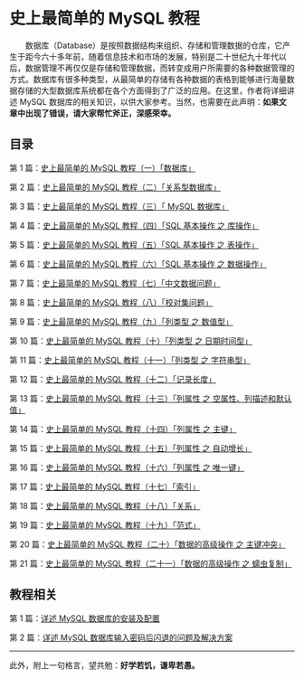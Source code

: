 # 史上最简单的 MySQL 教程


　　数据库（Database）是按照数据结构来组织、存储和管理数据的仓库，它产生于距今六十多年前，随着信息技术和市场的发展，特别是二十世纪九十年代以后，数据管理不再仅仅是存储和管理数据，而转变成用户所需要的各种数据管理的方式。数据库有很多种类型，从最简单的存储有各种数据的表格到能够进行海量数据存储的大型数据库系统都在各个方面得到了广泛的应用。在这里，作者将详细讲述 MySQL 数据库的相关知识，以供大家参考。当然，也需要在此声明：**如果文章中出现了错误，请大家帮忙斧正，深感荣幸。**

## 目录

第 1 篇：[史上最简单的 MySQL 教程（一）「数据库」](https://github.com/guobinhit/mysql-tutorial/blob/master/mysql-articles/database.md)

第 2 篇：[史上最简单的 MySQL 教程（二）「关系型数据库」](https://github.com/guobinhit/mysql-tutorial/blob/master/mysql-articles/relation-db.md)

第 3 篇：[史上最简单的 MySQL 教程（三）「 MySQL 数据库」](https://github.com/guobinhit/mysql-tutorial/blob/master/mysql-articles/mysql_db.md)

第 4 篇：[史上最简单的 MySQL 教程（四）「SQL 基本操作 之 库操作」](https://github.com/guobinhit/mysql-tutorial/blob/master/mysql-articles/sql-database.md)

第 5 篇：[史上最简单的 MySQL 教程（五）「SQL 基本操作 之 表操作」](https://github.com/guobinhit/mysql-tutorial/blob/master/mysql-articles/sql-table.md)

第 6 篇：[史上最简单的 MySQL 教程（六）「SQL 基本操作 之 数据操作」](https://github.com/guobinhit/mysql-tutorial/blob/master/mysql-articles/sql-data.md)

第 7 篇：[史上最简单的 MySQL 教程（七）「中文数据问题」](https://github.com/guobinhit/mysql-tutorial/blob/master/mysql-articles/chinese-data.md)

第 8 篇：[史上最简单的 MySQL 教程（八）「校对集问题」](https://github.com/guobinhit/mysql-tutorial/blob/master/mysql-articles/collate.md)

第 9 篇：[史上最简单的 MySQL 教程（九）「列类型 之 数值型」](https://github.com/guobinhit/mysql-tutorial/blob/master/mysql-articles/column-type-data.md)

第 10 篇：[史上最简单的 MySQL 教程（十）「列类型 之 日期时间型」](https://github.com/guobinhit/mysql-tutorial/blob/master/mysql-articles/column-type-date.md)

第 11 篇：[史上最简单的 MySQL 教程（十一）「列类型 之 字符串型」](https://github.com/guobinhit/mysql-tutorial/blob/master/mysql-articles/column-type-string.md)

第 12 篇：[史上最简单的 MySQL 教程（十二）「记录长度」](https://github.com/guobinhit/mysql-tutorial/blob/master/mysql-articles/record-length.md)

第 13 篇：[史上最简单的 MySQL 教程（十三）「列属性 之 空属性、列描述和默认值」](https://github.com/guobinhit/mysql-tutorial/blob/master/mysql-articles/column-null-comment-default.md)

第 14 篇：[史上最简单的 MySQL 教程（十四）「列属性 之 主键」](https://github.com/guobinhit/mysql-tutorial/blob/master/mysql-articles/primarykey.md)

第 15 篇：[史上最简单的 MySQL 教程（十五）「列属性 之 自动增长」](https://github.com/guobinhit/mysql-tutorial/blob/master/mysql-articles/increment.md)

第 16 篇：[史上最简单的 MySQL 教程（十六）「列属性 之 唯一键」](https://github.com/guobinhit/mysql-tutorial/blob/master/mysql-articles/uniquekey.md)

第 17 篇：[史上最简单的 MySQL 教程（十七）「索引」](https://github.com/guobinhit/mysql-tutorial/blob/master/mysql-articles/index.md)

第 18 篇：[史上最简单的 MySQL 教程（十八）「关系」](https://github.com/guobinhit/mysql-tutorial/blob/master/mysql-articles/relation.md)

第 19 篇：[史上最简单的 MySQL 教程（十九）「范式」](https://github.com/guobinhit/mysql-tutorial/blob/master/mysql-articles/paradigm.md)

第 20 篇：[史上最简单的 MySQL 教程（二十）「数据的高级操作 之 主键冲突」](https://github.com/guobinhit/mysql-tutorial/blob/master/mysql-articles/duplicate-primary-key.md)

第 21 篇：[史上最简单的 MySQL 教程（二十一）「数据的高级操作 之 蠕虫复制」](https://github.com/guobinhit/mysql-tutorial/blob/master/mysql-articles/worm-copy.md)


## 教程相关

第 1 篇：[详述 MySQL 数据库的安装及配置](https://github.com/guobinhit/mysql-tutorial/blob/master/mysql-articles/install-mysql.md)

第 2 篇：[详述 MySQL 数据库输入密码后闪退的问题及解决方案](https://github.com/guobinhit/mysql-tutorial/blob/master/mysql-articles/resovle-method.md)


----------
此外，附上一句格言，望共勉：**好学若饥，谦卑若愚。**
